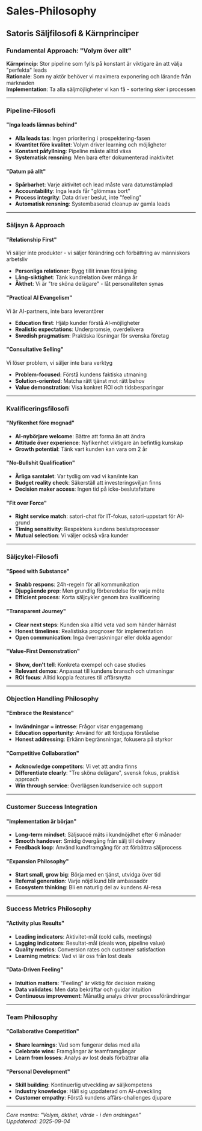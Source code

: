 # Sales-Philosophy

## Satoris Säljfilosofi & Kärnprinciper

### Fundamental Approach: "Volym över allt"
**Kärnprincip**: Stor pipeline som fylls på konstant är viktigare än att välja "perfekta" leads  
**Rationale**: Som ny aktör behöver vi maximera exponering och lärande från marknaden  
**Implementation**: Ta alla säljmöjligheter vi kan få - sortering sker i processen

---

### Pipeline-Filosofi

#### "Inga leads lämnas behind"
- **Alla leads tas**: Ingen prioritering i prospektering-fasen
- **Kvantitet före kvalitet**: Volym driver learning och möjligheter
- **Konstant påfyllning**: Pipeline måste alltid växa
- **Systematisk rensning**: Men bara efter dokumenterad inaktivitet

#### "Datum på allt"
- **Spårbarhet**: Varje aktivitet och lead måste vara datumstämplad
- **Accountability**: Inga leads får "glömmas bort"  
- **Process integrity**: Data driver beslut, inte "feeling"
- **Automatisk rensning**: Systembaserad cleanup av gamla leads

---

### Säljsyn & Approach

#### "Relationship First"
Vi säljer inte produkter - vi säljer förändring och förbättring av människors arbetsliv  
- **Personliga relationer**: Bygg tillit innan försäljning
- **Lång-siktighet**: Tänk kundrelation över många år
- **Äkthet**: Vi är "tre sköna delägare" - låt personaliteten synas

#### "Practical AI Evangelism"  
Vi är AI-partners, inte bara leverantörer
- **Education first**: Hjälp kunder förstå AI-möjligheter
- **Realistic expectations**: Underpromsie, overdelivera
- **Swedish pragmatism**: Praktiska lösningar för svenska företag

#### "Consultative Selling"
Vi löser problem, vi säljer inte bara verktyg
- **Problem-focused**: Förstå kundens faktiska utmaning  
- **Solution-oriented**: Matcha rätt tjänst mot rätt behov
- **Value demonstration**: Visa konkret ROI och tidsbesparingar

---

### Kvalificeringsfilosofi

#### "Nyfikenhet före mognad"
- **AI-nybörjare welcome**: Bättre att forma än att ändra
- **Attitude över experience**: Nyfikenhet viktigare än befintlig kunskap
- **Growth potential**: Tänk vart kunden kan vara om 2 år

#### "No-Bullshit Qualification"
- **Ärliga samtalet**: Var tydlig om vad vi kan/inte kan
- **Budget reality check**: Säkerställ att investeringsviljan finns
- **Decision maker access**: Ingen tid på icke-beslutsfattare

#### "Fit over Force"  
- **Right service match**: satori-chat för IT-fokus, satori-uppstart för AI-grund
- **Timing sensitivity**: Respektera kundens beslutsprocesser
- **Mutual selection**: Vi väljer också våra kunder

---

### Säljcykel-Filosofi

#### "Speed with Substance"
- **Snabb respons**: 24h-regeln för all kommunikation
- **Djupgående prep**: Men grundlig förberedelse för varje möte
- **Efficient process**: Korta säljcykler genom bra kvalificering

#### "Transparent Journey"
- **Clear next steps**: Kunden ska alltid veta vad som händer härnäst
- **Honest timelines**: Realistiska prognoser för implementation  
- **Open communication**: Inga överraskningar eller dolda agendor

#### "Value-First Demonstration"
- **Show, don't tell**: Konkreta exempel och case studies
- **Relevant demos**: Anpassat till kundens bransch och utmaningar
- **ROI focus**: Alltid koppla features till affärsnytta

---

### Objection Handling Philosophy

#### "Embrace the Resistance"
- **Invändningar = intresse**: Frågor visar engagemang
- **Education opportunity**: Använd för att fördjupa förståelse
- **Honest addressing**: Erkänn begränsningar, fokusera på styrkor

#### "Competitive Collaboration"
- **Acknowledge competitors**: Vi vet att andra finns
- **Differentiate clearly**: "Tre sköna delägare", svensk fokus, praktisk approach
- **Win through service**: Överlägsen kundservice och support

---

### Customer Success Integration

#### "Implementation är början"
- **Long-term mindset**: Säljsuccé mäts i kundnöjdhet efter 6 månader
- **Smooth handover**: Smidig övergång från sälj till delivery
- **Feedback loop**: Använd kundframgång för att förbättra säljprocess

#### "Expansion Philosophy"
- **Start small, grow big**: Börja med en tjänst, utvidga över tid
- **Referral generation**: Varje nöjd kund blir ambassadör
- **Ecosystem thinking**: Bli en naturlig del av kundens AI-resa

---

### Success Metrics Philosophy

#### "Activity plus Results"
- **Leading indicators**: Aktivitet-mål (cold calls, meetings)
- **Lagging indicators**: Resultat-mål (deals won, pipeline value)
- **Quality metrics**: Conversion rates och customer satisfaction
- **Learning metrics**: Vad vi lär oss från lost deals

#### "Data-Driven Feeling"
- **Intuition matters**: "Feeling" är viktig för decision making
- **Data validates**: Men data bekräftar och guidar intuition
- **Continuous improvement**: Månatlig analys driver processförändringar

---

### Team Philosophy

#### "Collaborative Competition"
- **Share learnings**: Vad som fungerar delas med alla
- **Celebrate wins**: Framgångar är teamframgångar
- **Learn from losses**: Analys av lost deals förbättrar alla

#### "Personal Development"  
- **Skill building**: Kontinuerlig utveckling av säljkompetens
- **Industry knowledge**: Håll sig uppdaterad om AI-utveckling
- **Customer empathy**: Förstå kundens affärs-challenges djupare

---
*Core mantra: "Volym, äkthet, värde - i den ordningen"*  
*Uppdaterad: 2025-09-04*